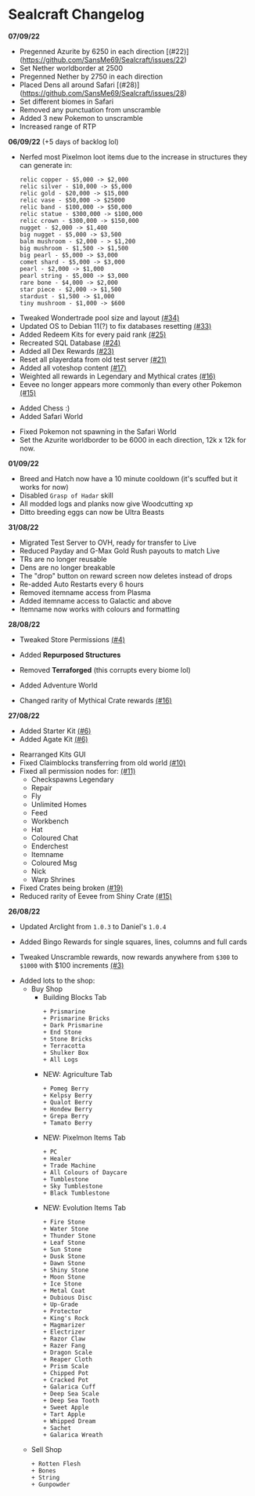 # Sealcraft Changelog
**__07/09/22__**
- Pregenned Azurite by 6250 in each direction [(#22)] (https://github.com/SansMe69/Sealcraft/issues/22)
- Set Nether worldborder at 2500
- Pregenned Nether by 2750 in each direction
- Placed Dens all around Safari [(#28)] (https://github.com/SansMe69/Sealcraft/issues/28)
- Set different biomes in Safari
- Removed any punctuation from unscramble
- Added 3 new Pokemon to unscramble
- Increased range of RTP


**__06/09/22__** (+5 days of backlog lol)
- Nerfed most Pixelmon loot items due to the increase in structures they can generate in:
	```
	relic copper - $5,000 -> $2,000
	relic silver - $10,000 -> $5,000
	relic gold - $20,000 -> $15,000
	relic vase - $50,000 -> $25000
	relic band - $100,000 -> $50,000
	relic statue - $300,000 -> $100,000
	relic crown - $300,000 -> $150,000
	nugget - $2,000 -> $1,400
	big nugget - $5,000 -> $3,500
	balm mushroom - $2,000 - > $1,200
	big mushroom - $1,500 -> $1,500
	big pearl - $5,000 -> $3,000
	comet shard - $5,000 -> $3,000
	pearl - $2,000 -> $1,000
	pearl string - $5,000 -> $3,000
	rare bone - $4,000 -> $2,000
	star piece - $2,000 -> $1,500
	stardust - $1,500 -> $1,000
	tiny mushroom - $1,000 -> $600
	```
- Tweaked Wondertrade pool size and layout [(#34)](https://github.com/SansMe69/Sealcraft/issues/34)
- Updated OS to Debian 11(?) to fix databases resetting [(#33)](https://github.com/SansMe69/Sealcraft/issues/33)
- Added Redeem Kits for every paid rank [(#25)](https://github.com/SansMe69/Sealcraft/issues/25)
- Recreated SQL Database [(#24)](https://github.com/SansMe69/Sealcraft/issues/24)
- Added all Dex Rewards [(#23)](https://github.com/SansMe69/Sealcraft/issues/23)
- Reset all playerdata from old test server [(#21)](https://github.com/SansMe69/Sealcraft/issues/21)
- Added all voteshop content [(#17)](https://github.com/SansMe69/Sealcraft/issues/17)
- Weighted all rewards in Legendary and Mythical crates [(#16)](https://github.com/SansMe69/Sealcraft/issues/16)
- Eevee no longer appears more commonly than every other Pokemon [(#15)](https://github.com/SansMe69/Sealcraft/issues/15)
+ Added Chess :)
+ Added Safari World
- Fixed Pokemon not spawning in the Safari World
- Set the Azurite worldborder to be 6000 in each direction, 12k x 12k for now.


**__01/09/22__**
- Breed and Hatch now have a 10 minute cooldown (it's scuffed but it works for now)
- Disabled `Grasp of Hadar` skill
- All modded logs and planks now give Woodcutting xp
- Ditto breeding eggs can now be Ultra Beasts


**__31/08/22__**
- Migrated Test Server to OVH, ready for transfer to Live
- Reduced Payday and G-Max Gold Rush payouts to match Live
- TRs are no longer reusable
- Dens are no longer breakable
- The "drop" button on reward screen now deletes instead of drops
- Re-added Auto Restarts every 6 hours
- Removed itemname access from Plasma
- Added itemname access to Galactic and above
- Itemname now works with colours and formatting


**__28/08/22__**
- Tweaked Store Permissions [(#4)](https://github.com/SansMe69/Sealcraft/issues/4)
+ Added **Repurposed Structures**
- Removed **Terraforged** (this corrupts every biome lol)
+ Added Adventure World
- Changed rarity of Mythical Crate rewards [(#16)](https://github.com/SansMe69/Sealcraft/issues/16)


**__27/08/22__**
+ Added Starter Kit [(#6)](https://github.com/SansMe69/Sealcraft/issues/6)
+ Added Agate Kit [(#6)](https://github.com/SansMe69/Sealcraft/issues/6)
- Rearranged Kits GUI
- Fixed Claimblocks transferring from old world [(#10)](https://github.com/SansMe69/Sealcraft/issues/10)
- Fixed all permission nodes for: [(#11)](https://github.com/SansMe69/Sealcraft/issues/11)
	- Checkspawns Legendary
	- Repair
	- Fly
	- Unlimited Homes
	- Feed
	- Workbench
	- Hat
	- Coloured Chat
	- Enderchest
	- Itemname
	- Coloured Msg
	- Nick
	- Warp Shrines
- Fixed Crates being broken [(#19)](https://github.com/SansMe69/Sealcraft/issues/19)
- Reduced rarity of Eevee from Shiny Crate [(#15)](https://github.com/SansMe69/Sealcraft/issues/15)


**__26/08/22__**
- Updated Arclight from `1.0.3` to Daniel's `1.0.4`
+ Added Bingo Rewards for single squares, lines, columns and full cards
- Tweaked Unscramble rewards, now rewards anywhere from `$300` to `$1000` with $100 increments [(#3)](https://github.com/SansMe69/Sealcraft/issues/3)
+ Added lots to the shop:
	- Buy Shop
		- Building Blocks Tab
			```
			+ Prismarine
			+ Prismarine Bricks
			+ Dark Prismarine
			+ End Stone
			+ Stone Bricks
			+ Terracotta
			+ Shulker Box
			+ All Logs
			``` 
		+ NEW: Agriculture Tab
			```
			+ Pomeg Berry
			+ Kelpsy Berry
			+ Qualot Berry
			+ Hondew Berry
			+ Grepa Berry
			+ Tamato Berry
			```
		+ NEW: Pixelmon Items Tab
			```
			+ PC
			+ Healer
			+ Trade Machine
			+ All Colours of Daycare
			+ Tumblestone
			+ Sky Tumblestone
			+ Black Tumblestone
			```
		+ NEW: Evolution Items Tab
			```
			+ Fire Stone
			+ Water Stone
			+ Thunder Stone
			+ Leaf Stone
			+ Sun Stone
			+ Dusk Stone
			+ Dawn Stone
			+ Shiny Stone
			+ Moon Stone
			+ Ice Stone
			+ Metal Coat
			+ Dubious Disc
			+ Up-Grade
			+ Protector
			+ King's Rock
			+ Magmarizer
			+ Electrizer
			+ Razor Claw
			+ Razer Fang
			+ Dragon Scale
			+ Reaper Cloth
			+ Prism Scale
			+ Chipped Pot
			+ Cracked Pot
			+ Galarica Cuff
			+ Deep Sea Scale
			+ Deep Sea Tooth
			+ Sweet Apple
			+ Tart Apple
			+ Whipped Dream
			+ Sachet
			+ Galarica Wreath
			```
	- Sell Shop
		```
		+ Rotten Flesh
		+ Bones
		+ String
		+ Gunpowder
		```